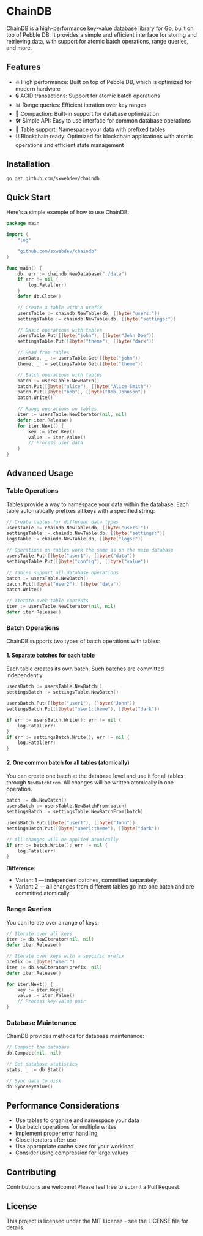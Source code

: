 # ChainDB

ChainDB is a high-performance key-value database library for Go, built on top of Pebble DB. It provides a simple and efficient interface for storing and retrieving data, with support for atomic batch operations, range queries, and more.

## Features

- 🔥 High performance: Built on top of Pebble DB, which is optimized for modern hardware
- 🔒 ACID transactions: Support for atomic batch operations
- 📊 Range queries: Efficient iteration over key ranges
- 🔄 Compaction: Built-in support for database optimization
- 🛠️ Simple API: Easy to use interface for common database operations
- 📑 Table support: Namespace your data with prefixed tables
- ⛓️ Blockchain ready: Optimized for blockchain applications with atomic operations and efficient state management

## Installation

```bash
go get github.com/sxwebdev/chaindb
```

## Quick Start

Here's a simple example of how to use ChainDB:

```go
package main

import (
    "log"

    "github.com/sxwebdev/chaindb"
)

func main() {
    db, err := chaindb.NewDatabase("./data")
    if err != nil {
        log.Fatal(err)
    }
    defer db.Close()

    // Create a table with a prefix
    usersTable := chaindb.NewTable(db, []byte("users:"))
    settingsTable := chaindb.NewTable(db, []byte("settings:"))

    // Basic operations with tables
    usersTable.Put([]byte("john"), []byte("John Doe"))
    settingsTable.Put([]byte("theme"), []byte("dark"))

    // Read from tables
    userData, _ := usersTable.Get([]byte("john"))
    theme, _ := settingsTable.Get([]byte("theme"))

    // Batch operations with tables
    batch := usersTable.NewBatch()
    batch.Put([]byte("alice"), []byte("Alice Smith"))
    batch.Put([]byte("bob"), []byte("Bob Johnson"))
    batch.Write()

    // Range operations on tables
    iter := usersTable.NewIterator(nil, nil)
    defer iter.Release()
    for iter.Next() {
        key := iter.Key()
        value := iter.Value()
        // Process user data
    }
}
```

## Advanced Usage

### Table Operations

Tables provide a way to namespace your data within the database. Each table automatically prefixes all keys with a specified string:

```go
// Create tables for different data types
usersTable := chaindb.NewTable(db, []byte("users:"))
settingsTable := chaindb.NewTable(db, []byte("settings:"))
logsTable := chaindb.NewTable(db, []byte("logs:"))

// Operations on tables work the same as on the main database
usersTable.Put([]byte("user1"), []byte("data"))
settingsTable.Put([]byte("config"), []byte("value"))

// Tables support all database operations
batch := usersTable.NewBatch()
batch.Put([]byte("user2"), []byte("data"))
batch.Write()

// Iterate over table contents
iter := usersTable.NewIterator(nil, nil)
defer iter.Release()
```

### Batch Operations

ChainDB supports two types of batch operations with tables:

#### 1. Separate batches for each table

Each table creates its own batch. Such batches are committed independently.

```go
usersBatch := usersTable.NewBatch()
settingsBatch := settingsTable.NewBatch()

usersBatch.Put([]byte("user1"), []byte("John"))
settingsBatch.Put([]byte("user1:theme"), []byte("dark"))

if err := usersBatch.Write(); err != nil {
    log.Fatal(err)
}
if err := settingsBatch.Write(); err != nil {
    log.Fatal(err)
}
```

#### 2. One common batch for all tables (atomically)

You can create one batch at the database level and use it for all tables through `NewBatchFrom`. All changes will be written atomically in one operation.

```go
batch := db.NewBatch()
usersBatch := usersTable.NewBatchFrom(batch)
settingsBatch := settingsTable.NewBatchFrom(batch)

usersBatch.Put([]byte("user1"), []byte("John"))
settingsBatch.Put([]byte("user1:theme"), []byte("dark"))

// All changes will be applied atomically
if err := batch.Write(); err != nil {
    log.Fatal(err)
}
```

**Difference:**

- Variant 1 — independent batches, committed separately.
- Variant 2 — all changes from different tables go into one batch and are committed atomically.

### Range Queries

You can iterate over a range of keys:

```go
// Iterate over all keys
iter := db.NewIterator(nil, nil)
defer iter.Release()

// Iterate over keys with a specific prefix
prefix := []byte("user:")
iter := db.NewIterator(prefix, nil)
defer iter.Release()

for iter.Next() {
    key := iter.Key()
    value := iter.Value()
    // Process key-value pair
}
```

### Database Maintenance

ChainDB provides methods for database maintenance:

```go
// Compact the database
db.Compact(nil, nil)

// Get database statistics
stats, _ := db.Stat()

// Sync data to disk
db.SyncKeyValue()
```

## Performance Considerations

- Use tables to organize and namespace your data
- Use batch operations for multiple writes
- Implement proper error handling
- Close iterators after use
- Use appropriate cache sizes for your workload
- Consider using compression for large values

## Contributing

Contributions are welcome! Please feel free to submit a Pull Request.

## License

This project is licensed under the MIT License - see the LICENSE file for details.

